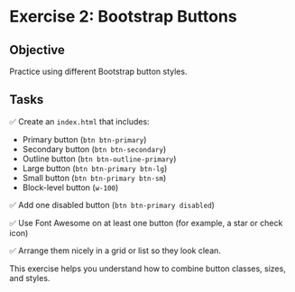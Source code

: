 # Exercise 2: Bootstrap Buttons

## Objective

Practice using different Bootstrap button styles.

## Tasks

✅ Create an `index.html` that includes:
- Primary button (`btn btn-primary`)
- Secondary button (`btn btn-secondary`)
- Outline button (`btn btn-outline-primary`)
- Large button (`btn btn-primary btn-lg`)
- Small button (`btn btn-primary btn-sm`)
- Block-level button (`w-100`)

✅ Add one disabled button (`btn btn-primary disabled`)

✅ Use Font Awesome on at least one button (for example, a star or check icon)

✅ Arrange them nicely in a grid or list so they look clean.

This exercise helps you understand how to combine button classes, sizes, and styles.
